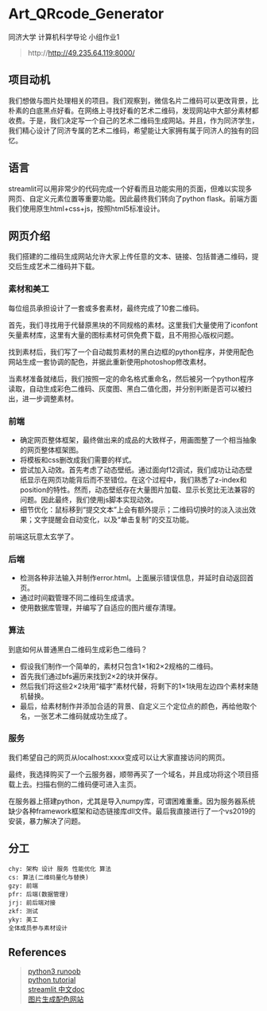 # Art_QRcode_Generator
同济大学 计算机科学导论 小组作业1

> http://http://49.235.64.119:8000/

## 项目动机
我们想做与图片处理相关的项目。我们观察到，微信名片二维码可以更改背景，比朴素的白底黑点好看。在网络上寻找好看的艺术二维码，发现网站中大部分素材都收费。于是，我们决定写一个自己的艺术二维码生成网站。并且，作为同济学生，我们精心设计了同济专属的艺术二维码，希望能让大家拥有属于同济人的独有的回忆。

## 语言
streamlit可以用非常少的代码完成一个好看而且功能实用的页面，但难以实现多网页、自定义元素位置等重要功能。因此最终我们转向了python flask。前端方面我们使用原生html+css+js，按照html5标准设计。

## 网页介绍
我们搭建的二维码生成网站允许大家上传任意的文本、链接、包括普通二维码，提交后生成艺术二维码并下载。

### 素材和美工
每位组员承担设计了一套或多套素材，最终完成了10套二维码。

首先，我们寻找用于代替原黑块的不同规格的素材。这里我们大量使用了iconfont矢量素材库，这里有大量的图标素材可供免费下载，且不用担心版权问题。

找到素材后，我们写了一个自动裁剪素材的黑白边框的python程序，并使用配色网站生成一套协调的配色，并据此重新使用photoshop修改素材。

当素材准备就绪后，我们按照一定的命名格式重命名，然后被另一个python程序读取，自动生成彩色二维码、灰度图、黑白二值化图，并分别判断是否可以被扫出，进一步调整素材。

### 前端
- 确定网页整体框架，最终做出来的成品的大致样子，用画图整了一个相当抽象的网页整体框架图。
- 将模板和css删改成我们需要的样式。
- 尝试加入动效。首先考虑了动态壁纸。通过面向f12调试，我们成功让动态壁纸显示在网页功能背后而不至错位。在这个过程中，我们熟悉了z-index和position的特性。然而，动态壁纸存在大量图片加载、显示长宽比无法兼容的问题。因此最终，我们使用js脚本实现动效。
- 细节优化：鼠标移到“提交文本”上会有额外提示；二维码切换时的淡入淡出效果；文字提醒会自动变化，以及“单击复制”的交互功能。

前端这玩意太玄学了。

### 后端
- 检测各种非法输入并制作error.html。上面展示错误信息，并延时自动返回首页。
- 通过时间戳管理不同二维码生成请求。
- 使用数据库管理，并编写了自适应的图片缓存清理。

### 算法
到底如何从普通黑白二维码生成彩色二维码？
- 假设我们制作一个简单的，素材只包含1×1和2×2规格的二维码。
- 首先我们通过bfs遍历来找到2×2的块并保存。
- 然后我们将这些2×2块用“福字”素材代替，将剩下的1×1块用左边四个素材来随机替换。
- 最后，给素材制作并添加合适的背景、自定义三个定位点的颜色，再给他取个名，一张艺术二维码就成功生成了。

### 服务
我们希望自己的网页从localhost:xxxx变成可以让大家直接访问的网页。

最终，我选择购买了一个云服务器，顺带再买了一个域名，并且成功将这个项目搭载上去。扫描右侧的二维码便可进入主页。

在服务器上搭建python，尤其是导入numpy库，可谓困难重重。因为服务器系统缺少各种framework框架和动态链接库dll文件。最后我直接进行了一个vs2019的安装，暴力解决了问题。

## 分工
    chy: 架构 设计 服务 性能优化 算法
    cs: 算法(二维码量化与替换)
    gzy: 前端
    pfr: 后端(数据管理)
    jrj: 前后端对接
    zkf: 测试
    yky: 美工
    全体成员参与素材设计


## References
> [python3 runoob](https://www.runoob.com/python3/python3-tutorial.html)<br>
> [python tutorial](https://www.runoob.com/manual/pythontutorial3/docs/html/introduction.html)<br>
> [streamlit 中文doc](http://cw.hubwiz.com/card/c/streamlit-manual/)<br>
> [图片生成配色网站](http://www.colorfavs.com/)<br>
